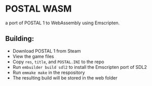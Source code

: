 # POSTAL WASM

a port of POSTAL 1 to WebAssembly using Emscripten.

## Building:

- Download POSTAL 1 from Steam
- View the game files
- Copy `res`, `title`, and `POSTAL.INI` to the repo
- Run `embuilder build sdl2` to install the Emscripten port of SDL2
- Run `emmake make` in the respository
- The resulting build will be stored in the web folder